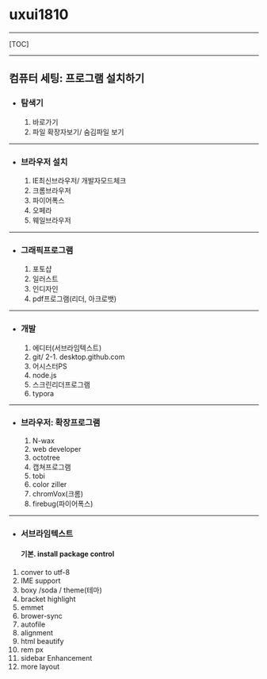 # uxui1810

---
[TOC]

---

## 컴퓨터 세팅: 프로그램 설치하기



- ### 탐색기
  1. 바로가기
  2. 파일 확장자보기/ 숨김파일 보기

---



- ### 브라우저 설치
  1. IE최신브라우저/ 개발자모드체크
  2. 크롬브라우저
  3. 파이어폭스
  4. 오페라
  5. 웨일브라우저

---



- ### 그래픽프로그램
  1. 포토샵
  2. 일러스트
  3. 인디자인
  4. pdf프로그램(리더, 아크로뱃)



---

- ### 개발
  1. 에디터(서브라임텍스트)
  2. git/ 
     2-1. desktop.github.com
  3. 어시스터PS
  4. node.js
  5. 스크린리더프로그램
  6. typora



---

- ### 브라우저: 확장프로그램
  1. N-wax
  2. web developer
  3. octotree
  4. 캡쳐프로그램
  5. tobi
  6. color ziller
  7. chromVox(크롬)
  8. firebug(파이어폭스)



---

- ### 서브라임텍스트 

   #### 기본.  install package control
 1. conver to utf-8
 2. IME support
 3. boxy /soda / theme(테마)
 4. bracket highlight
 5. emmet
 6. brower-sync
 7. autofile
 8. alignment
 9. html beautify
10. rem px
11. sidebar Enhancement
12. more layout 

